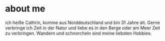 # about me 
ich heiße Cathrin, komme aus Norddeutschland und bin 31 Jahre alt. Gerne verbringe ich Zeit in der Natur und liebe es in den Berge oder am Meer Zeit zu verbringen. Wandern und schnorcheln sind meine liebsten Hobbies. 
